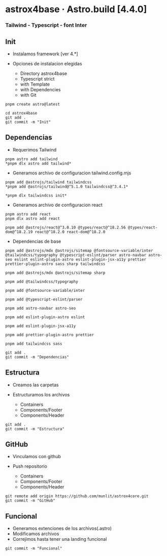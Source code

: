 # astrox4base &middot; Astro.build [4.4.0]
### **Tailwind - Typescript - font Inter**

## Init

- Instalamos framework [ver 4.*]

- Opciones de instalacion elegidas

  * Directory astrox4base
  * Typescript strict
  * with Template
  * with Dependencies
  * with Git

````
pnpm create astro@latest
````
````
cd astrox4base
git add .
git commit -m "Init"
````

## Dependencias

- Requerimos Tailwind
````
pnpm astro add tailwind
*pnpm dlx astro add tailwind*
````

- Generamos archivo de configuracion tailwind.config.mjs
````
pnpm add @astrojs/tailwind tailwindcss
*pnpm add @astrojs/tailwind@^5.1.0 tailwindcss@^3.4.1*

*pnpm dlx tailwindcss init*
````

- Generamos archivo de configuracion react
````
pnpm astro add react
pnpm dlx astro add react

pnpm add @astrojs/react@^3.0.10 @types/react@^18.2.56 @types/react-dom@^18.2.19 react@^18.2.0 react-dom@^18.2.0
````

- Dependencias de base
````
pnpm add @astrojs/mdx @astrojs/sitemap @fontsource-variable/inter @tailwindcss/typography @typescript-eslint/parser astro-navbar astro-seo eslint eslint-plugin-astro eslint-plugin-jsx-a11y prettier prettier-plugin-astro sass sharp tailwindcss
````
````
pnpm add @astrojs/mdx @astrojs/sitemap sharp
````
````
pnpm add @tailwindcss/typography
````
````
pnpm add @fontsource-variable/inter
````
````
pnpm add @typescript-eslint/parser
````
````
pnpm add astro-navbar astro-seo
````
````
pnpm add eslint-plugin-astro eslint
````
````
pnpm add eslint-plugin-jsx-a11y
````
````
pnpm add prettier-plugin-astro prettier
````
````
pnpm add tailwindcss sass
````
````
git add .
git commit -m "Dependencias"
````

## Estructura

- Creamos las carpetas
- Estructuramos los archivos

  * Containers
  * Components/Footer
  * Components/Header

````
git add .
git commit -m "Estructura"
````

## GitHub

- Vinculamos con github
- Push repositorio

  * Containers
  * Components/Footer
  * Components/Header

````
git remote add origin https://github.com/munlit/astrox4core.git
git commit -m "GitHub"
````

## Funcional

- Generamos extenciones de los archivos(.astro)
- Modificamos archivos
- Correjimos hasta tener una landing funcional

````
git commit -m "Funcional"
````
